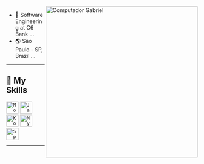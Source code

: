 <!-- ## Hello World!, I am {Gabriel da Silva}! 👋 -->

<img src="https://raw.githubusercontent.com/MicaelliMedeiros/micaellimedeiros/master/image/computer-illustration.png" min-width="400px" max-width="400px" width="400px" align="right" alt="Computador Gabriel">

- 💼 Software Engineering at C6 Bank ...
- 🌎 São Paulo - SP, Brazil ...

----

## 🚀 My Skills

<code><img height="32" src="https://cdn.jsdelivr.net/gh/devicons/devicon/icons/mongodb/mongodb-original.svg" alt="MongoDB"/></code>
<code><img height="32" src="https://cdn.jsdelivr.net/gh/devicons/devicon/icons/java/java-original.svg" alt="Java"/></code>
<code><img height="32" src="https://cdn.jsdelivr.net/gh/devicons/devicon/icons/kotlin/kotlin-original.svg" alt="Kotlin"/></code>
<code><img height="32" src="https://cdn.jsdelivr.net/gh/devicons/devicon/icons/mysql/mysql-original.svg" alt="MySQL"/></code>
<code><img height="32" src="https://cdn.jsdelivr.net/gh/devicons/devicon/icons/spring/spring-original.svg" alt="Spring"/></code>

----
